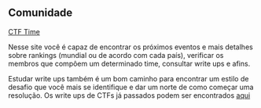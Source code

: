 ## Comunidade

[CTF Time](https://ctftime.org/)

Nesse site você é capaz de encontrar os próximos eventos e mais detalhes sobre rankings (mundial ou de acordo com cada país), verificar os membros que compôem um determinado time, consultar write ups e afins.

Estudar write ups também é um bom caminho para encontrar um estilo de desafio que você mais se identifique e dar um norte de como começar uma resolução. Os write ups de CTFs já passados podem ser encontrados [aqui](https://ctftime.org/writeups)
